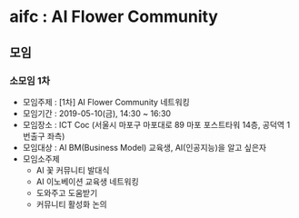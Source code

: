 # aifc : AI Flower Community

## 모임

### 소모임 1차
- 모임주제 : [1차] AI Flower Community 네트워킹
- 모임기간 : 2019-05-10(금), 14:30 ~ 16:30
- 모임장소 : ICT Coc (서울시 마포구 마포대로 89 마포 포스트타워 14층, 공덕역 1번출구 좌측)
- 모임대상 : AI BM(Business Model) 교육생, AI(인공지능)을 알고 싶은자
- 모임소주제
  * AI 꽃 커뮤니티 발대식
  * AI 이노베이션 교육생 네트워킹
  * 도와주고 도움받기
  * 커뮤니티 활성화 논의
